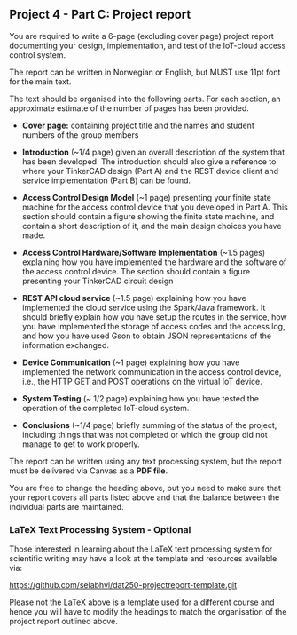 ## Project 4 - Part C: Project report

You are required to write a 6-page (excluding cover page) project report documenting your design, implementation, and test of the IoT-cloud access control system.

The report can be written in Norwegian or English, but MUST use 11pt font for the main text.

The text should be organised into the following parts. For each section, an approximate estimate of the number of pages has been provided.

- **Cover page:** containing project title and the names and student numbers of the group members

- **Introduction** (~1/4 page) given an overall description of the system that has been developed. The introduction should also give a reference to where your TinkerCAD design (Part A) and the REST device client and service implementation (Part B) can be found.

- **Access Control Design Model** (~1 page) presenting your finite state machine for the access control device that you developed in Part A. This section should contain a figure showing the finite state machine, and contain a short description of it, and the main design choices you have made.

- **Access Control Hardware/Software Implementation** (~1.5 pages) explaining how you have implemented the hardware and the software of the access control device. The section should contain a figure presenting your TinkerCAD circuit design

- **REST API cloud service** (~1.5 page) explaining how you have implemented the cloud service using the Spark/Java framework. It should briefly explain how you have setup the routes in the service, how you have implemented the storage of access codes and the access log, and how you have used Gson to obtain JSON representations of the information exchanged.

- **Device Communication** (~1 page) explaining how you have implemented the network communication in the access control device, i.e., the HTTP GET and POST operations on the virtual IoT device.

- **System Testing** (~ 1/2 page) explaining how you have tested the operation of the completed IoT-cloud system.

- **Conclusions** (~1/4 page) briefly summing of the status of the project, including things that was not completed or which the group did not manage to get to work properly.

The report can be written using any text processing system, but the report must be delivered via Canvas as a **PDF file**.

You are free to change the heading above, but you need to make sure that your report covers all parts listed above and that the balance between the individual parts are maintained.

### LaTeX Text Processing System - Optional

Those interested in learning about the LaTeX text processing system for scientific writing may have a look at the template and resources available via:

https://github.com/selabhvl/dat250-projectreport-template.git

Please not the LaTeX above is a template used for a different course and hence you will have to modify the headings to match the organisation of the project report outlined above.
